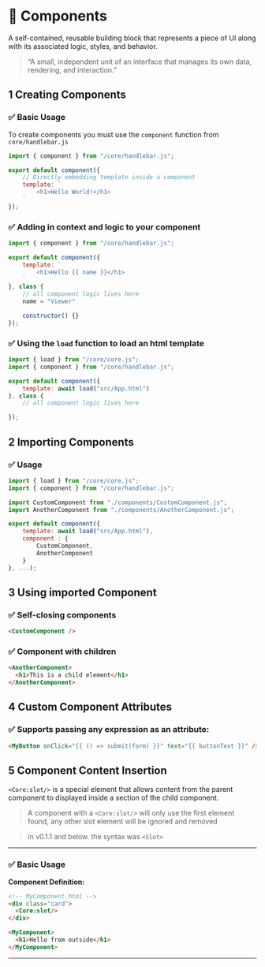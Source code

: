# 📘 Components

A self-contained, reusable building block that represents a piece of UI along with its associated logic, styles, and behavior.

> “A small, independent unit of an interface that manages its own data, rendering, and interaction.”

## 1 Creating Components

### ✅ Basic Usage

To create components you must use the `component` function from `core/handlebar.js`

```js
import { component } from "/core/handlebar.js";

export default component({
    // Directly embedding template inside a component
    template: `
        <h1>Hello World!</h1>
    `
});
```

### ✅  Adding in context and logic to your component
```js
import { component } from "/core/handlebar.js";

export default component({
    template: `
        <h1>Hello {{ name }}</h1>
    `
}, class {
    // all component logic lives here
    name = "Viewer"

    constructor() {}
});
```

### ✅  Using the `load` function to load an html template
```js
import { load } from "/core/core.js";
import { component } from "/core/handlebar.js";

export default component({
    template: await load("src/App.html")
}, class {
    // all component logic lives here

});
```

## 2 Importing Components

### ✅ Usage
```js
import { load } from "/core/core.js";
import { component } from "/core/handlebar.js";

import CustomComponent from "./components/CustomComponent.js";
import AnotherComponent from "./components/AnotherComponent.js";

export default component({
    template: await load("src/App.html"),
    component : {
        CustomComponent,
        AnotherComponent
    }
}, ...);
```

## 3 Using imported Component

### ✅ Self-closing components
```html
<CustomComponent />
```

### ✅ Component with children
```html
<AnotherComponent>
  <h1>This is a child element</h1>
</AnotherComponent>
```

## 4 Custom Component Attributes

### ✅ Supports passing any expression as an attribute:
```html
<MyButton onClick="{{ () => submit(form) }}" text="{{ buttonText }}" />
```

## 5 Component Content Insertion

`<Core:slot/>` is a special element that allows content from the parent component to displayed inside a section of the child component.

> A component with a `<Core:slot/>` will only use the first element found, any other slot element will be ignored and removed

> in v0.1.1 and below. the syntax was `<Slot>`

---

### ✅ Basic Usage

**Component Definition:**

```html
<!-- MyComponent.html -->
<div class="card">
  <Core:slot/>
</div>
```
```html
<MyComponent>
  <h1>Hello from outside</h1>
</MyComponent>
```

---
